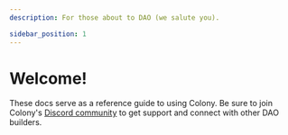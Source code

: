 ```yaml
---
description: For those about to DAO (we salute you).

sidebar_position: 1
---
```


# Welcome!

These docs serve as a reference guide to using Colony. Be sure to join Colony's [Discord community](https://clny.io/discord) to get support and connect with other DAO builders.